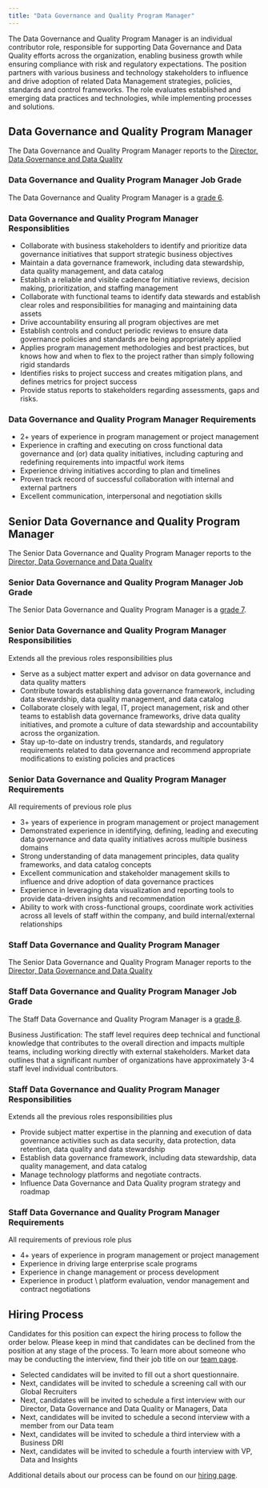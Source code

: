 ```yaml
---
title: "Data Governance and Quality Program Manager"
---
```

The Data Governance and Quality Program Manager is an individual contributor role, responsible for supporting Data Governance and Data Quality efforts across the organization, enabling business growth while ensuring compliance with risk and regulatory expectations. The position partners with various business and technology stakeholders to influence and drive adoption of related Data Management strategies, policies, standards and control frameworks. The role evaluates established and emerging data practices and technologies, while implementing processes and solutions.

## Data Governance and Quality Program Manager

The Data Governance and Quality Program Manager reports to the [Director, Data Governance and Data Quality](/job-families/marketing/enterprise-data/data-and-insights-executive/#director-data-governance-and-quality)

### Data Governance and Quality Program Manager Job Grade

The Data Governance and Quality Program Manager is a [grade 6](/handbook/total-rewards/compensation/compensation-calculator/#gitlab-job-grades).

### Data Governance and Quality Program Manager Responsiblities

- Collaborate with business stakeholders to identify and prioritize data governance initiatives that support strategic business objectives
- Maintain a data governance framework, including data stewardship, data quality management, and data catalog
- Establish a reliable and visible cadence for initiative reviews, decision making, prioritization, and staffing management
- Collaborate with functional teams to identify data stewards and establish clear roles and responsibilities for managing and maintaining data assets
- Drive accountability ensuring all program objectives are met
- Establish controls and conduct periodic reviews to ensure data governance policies and standards are being appropriately applied
- Applies program management methodologies and best practices, but knows how and when to flex to the project rather than simply following rigid standards
- Identifies risks to project success and creates mitigation plans, and defines metrics for project success
- Provide status reports to stakeholders regarding assessments, gaps and risks.

### Data Governance and Quality Program Manager Requirements

- 2+ years of experience in program management or project management
- Experience in crafting and executing on cross functional data governance and (or) data quality initiatives, including capturing and redefining requirements into impactful work items
- Experience driving initiatives according to plan and timelines
- Proven track record of successful collaboration with internal and external partners
- Excellent communication, interpersonal and negotiation skills

## Senior Data Governance and Quality Program Manager

The Senior Data Governance and Quality Program Manager reports to the [Director, Data Governance and Data Quality](/job-families/marketing/enterprise-data/data-and-insights-executive/#director-data-governance-and-quality)

### Senior Data Governance and Quality Program Manager Job Grade

The Senior Data Governance and Quality Program Manager is a [grade 7](/handbook/total-rewards/compensation/compensation-calculator/#gitlab-job-grades).

### Senior Data Governance and Quality Program Manager Responsibilities

Extends all the previous roles responsibilities plus

- Serve as a subject matter expert and advisor on data governance and data quality matters
- Contribute towards establishing data governance framework, including data stewardship, data quality management, and data catalog
- Collaborate closely with legal, IT, project management, risk and other teams to establish data governance frameworks, drive data quality initiatives, and promote a culture of data stewardship and accountability across the organization.
- Stay up-to-date on industry trends, standards, and regulatory requirements related to data governance and recommend appropriate modifications to existing policies and practices

### Senior Data Governance and Quality Program Manager Requirements

All requirements of previous role plus

- 3+ years of experience in program management or project management
- Demonstrated experience in identifying, defining, leading and executing data governance and data quality initiatives across multiple business domains
- Strong understanding of data management principles, data quality frameworks, and data catalog concepts
- Excellent communication and stakeholder management skills to influence and drive adoption of data governance practices
- Experience in leveraging data visualization and reporting tools to provide data-driven insights and recommendation
- Ability to work with cross-functional groups, coordinate work activities across all levels of staff within the company, and build internal/external relationships

### Staff Data Governance and Quality Program Manager

The Senior Data Governance and Quality Program Manager reports to the [Director, Data Governance and Data Quality](/job-families/marketing/enterprise-data/data-and-insights-executive/#director-data-governance-and-quality)

### Staff Data Governance and Quality Program Manager Job Grade

The Staff Data Governance and Quality Program Manager is a [grade 8](/handbook/total-rewards/compensation/compensation-calculator/#gitlab-job-grades).

Business Justification: The staff level requires deep technical and functional knowledge that contributes to the overall direction and impacts multiple teams, including working directly with external stakeholders. Market data outlines that a significant number of organizations have approximately 3-4 staff level individual contributors.

### Staff Data Governance and Quality Program Manager Responsibilities

Extends all the previous roles responsibilities plus

- Provide subject matter expertise in the planning and execution of data governance activities such as data security, data protection, data retention, data quality and data stewardship
- Establish data governance framework, including data stewardship, data quality management, and data catalog
- Manage technology platforms and negotiate contracts.
- Influence Data Governance and Data Quality program strategy and roadmap

### Staff Data Governance and Quality Program Manager Requirements

All requirements of previous role plus

- 4+ years of experience in program management or project management
- Experience in driving large enterprise scale programs
- Experience in change management or process development
- Experience in product \ platform evaluation, vendor management and contract negotiations

## Hiring Process

Candidates for this position can expect the hiring process to follow the order below. Please keep in mind that candidates can be declined from the position at any stage of the process. To learn more about someone who may be conducting the interview, find their job title on our [team page](/handbook/company/team).

- Selected candidates will be invited to fill out a short questionnaire.
- Next, candidates will be invited to schedule a screening call with our Global Recruiters
- Next, candidates will be invited to schedule a first interview with our Director, Data Governance and Data Quality or Managers, Data
- Next, candidates will be invited to schedule a second interview with a member from our Data team
- Next, candidates will be invited to schedule a third interview with a Business DRI
- Next, candidates will be invited to schedule a fourth interview with VP, Data and Insights

Additional details about our process can be found on our [hiring page](/handbook/hiring/).
